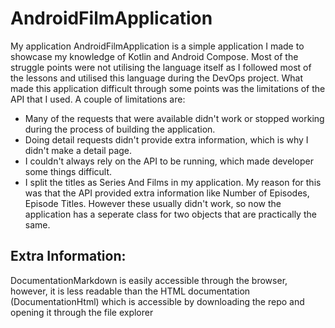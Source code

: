 # AndroidFilmApplication
My application AndroidFilmApplication is a simple application I made to showcase my knowledge of Kotlin and Android Compose. Most of the struggle points were not utilising the language itself as I followed most of the lessons and utilised this language during the DevOps project. What made this application difficult through some points was the limitations of the API that I used.
A couple of limitations are:
- Many of the requests that were available didn't work or stopped working during the process of building the application.
- Doing detail requests didn't provide extra information, which is why I didn't make a detail page.
- I couldn't always rely on the API to be running, which made developer some things difficult.
- I split the titles as Series And Films in my application. My reason for this was that the API provided extra information like Number of Episodes, Episode Titles. However these usually didn't work, so now the application has a seperate class for two objects that are practically the same. 

## Extra Information:
 DocumentationMarkdown is easily accessible through the browser, however, it is less readable than the HTML documentation (DocumentationHtml) which is accessible by downloading the repo and opening it through the file explorer
